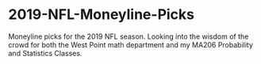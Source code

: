 # 2019-NFL-Moneyline-Picks
Moneyline picks for the 2019 NFL season.  Looking into the wisdom of the crowd for both the West Point math department and my MA206 Probability and Statistics Classes.
